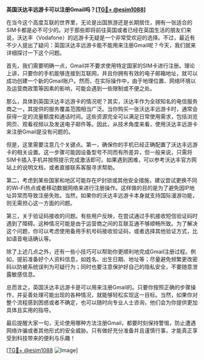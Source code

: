 **英国沃达丰远游卡可以注册Gmail吗？[[TG💪+ @esim1088](https://t.me/s/esim1088)]**

在当今这个高度互联的世界里，无论是出国旅游还是长期居住，拥有一张适合的SIM卡都是必不可少的。对于那些即将前往英国或者已经在英国生活的朋友们来说，沃达丰（Vodafone）的远游卡无疑是一个非常受欢迎的选择。不过，最近有不少人提出了疑问：英国沃达丰远游卡能不能用来注册Gmail呢？今天，我们就来详细探讨一下这个问题。

首先，我们需要明确一点，Gmail并不要求使用特定国家的SIM卡进行注册。理论上讲，只要你的手机能够连接到互联网，并且你拥有有效的电子邮箱地址，就可以成功创建一个新的Gmail账户。然而，在实际操作中，由于地理位置、网络环境以及运营商政策等因素的影响，可能会遇到一些限制或不便之处。

那么，具体到英国沃达丰远游卡的情况呢？其实，沃达丰作为全球知名的电信服务商之一，其提供的服务覆盖范围相当广泛。当你购买一张沃达丰远游卡时，通常会获得一定的流量额度和通话时间。这些资源完全可以满足日常使用需求，包括浏览网页、观看视频以及发送电子邮件等。因此，从技术角度来看，使用沃达丰远游卡来注册Gmail是没有问题的。

但是，这里需要注意几个关键点。第一，确保你的手机已经正确配置了沃达丰远游卡的相关设置。这一步骤可能因设备型号不同而有所差异，但一般来说，只需将SIM卡插入手机并按照提示完成激活即可。如果遇到困难，可以参考沃达丰官方网站上的说明文档，或者直接联系客服寻求帮助。

第二，考虑到某些国家和地区可能存在IP封锁或其他安全措施，建议尝试更换不同的Wi-Fi热点或者移动数据网络来进行注册操作。这样做的目的是为了避免因IP地址异常而导致注册失败。当然，如果你的沃达丰远游卡本身就支持国际漫游功能，则无需担心这一方面的问题。

第三，关于验证码接收的问题。有些用户反映，在尝试通过手机接收短信验证码时遇到了障碍。这种情况可能是由于运营商之间的互联互通不够顺畅所致。为了解决这个问题，你可以考虑使用备用手机号码接收验证码，或者选择其他验证方式，比如语音电话确认等。

除了上述几点之外，还有一些小技巧可以帮助你更顺利地完成Gmail注册过程。例如，提前准备好个人资料信息，如姓名、出生日期、地址等；尽量避免频繁更改密码以防被系统误判为可疑行为；同时也要注意保护好自己的隐私安全，不要随意泄露敏感信息。

总而言之，英国沃达丰远游卡是可以用来注册Gmail的。只要你按照正确的步骤操作，并妥善处理可能出现的各种情况，就能够轻松实现这一目标。当然，如果你对整个流程感到困惑或者不确定，也可以随时向专业人士咨询，他们会为你提供更加具体且实用的指导。

最后提醒大家一句，无论使用哪种方法注册Gmail，都要时刻保持警惕，防止遭遇网络诈骗或者其他形式的安全威胁。只有做好充分准备并且谨慎行事，才能真正享受到科技带来的便利与乐趣！

[[TG💪+ @esim1088](https://t.me/s/esim1088) ![Image](https://i.postimg.cc/4NQfJmqS/Snipaste-2025-05-13-00-14-12.png)]